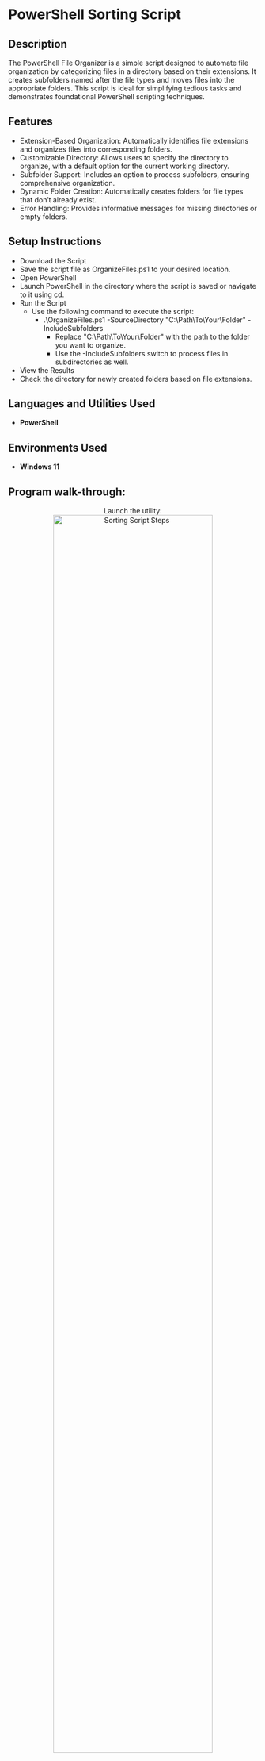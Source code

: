 # PowerShell Sorting Script

<h2>Description</h2>
The PowerShell File Organizer is a simple script designed to automate file organization by categorizing files in a directory based on their extensions. It creates subfolders named after the file types and moves files into the appropriate folders. This script is ideal for simplifying tedious tasks and demonstrates foundational PowerShell scripting techniques.
<br />

<h2>Features</h2>

- Extension-Based Organization: Automatically identifies file extensions and organizes files into corresponding folders.
- Customizable Directory: Allows users to specify the directory to organize, with a default option for the current working directory.
- Subfolder Support: Includes an option to process subfolders, ensuring comprehensive organization.
- Dynamic Folder Creation: Automatically creates folders for file types that don’t already exist.
- Error Handling: Provides informative messages for missing directories or empty folders.
  
<h2>Setup Instructions</h2>

- Download the Script
- Save the script file as OrganizeFiles.ps1 to your desired location.
- Open PowerShell
- Launch PowerShell in the directory where the script is saved or navigate to it using cd.
- Run the Script
  - Use the following command to execute the script:
    - .\OrganizeFiles.ps1 -SourceDirectory "C:\Path\To\Your\Folder" -IncludeSubfolders
      - Replace "C:\Path\To\Your\Folder" with the path to the folder you want to organize.
      - Use the -IncludeSubfolders switch to process files in subdirectories as well.
- View the Results
- Check the directory for newly created folders based on file extensions.

<h2>Languages and Utilities Used</h2>

- <b>PowerShell</b> 

<h2>Environments Used </h2>

- <b>Windows 11</b>

<h2>Program walk-through:</h2>

<p align="center">
Launch the utility: <br/>
<img src="https://imgur.com/fqmR0LR.png" height="80%" width="80%" alt="Sorting Script Steps"/>
<br />
<br />
Wait for sorting process to complete:  <br/>
<img src="https://imgur.com/jgPJZJp.png" height="80%" width="80%" alt="Sorting Script Steps"/>
<br />
<br />
Sorting complete:  <br/>
<img src="https://imgur.com/3ZwVd6a.png" height="80%" width="80%" alt="Sorting Script Steps"/>
<br />
<br />
Review the newly sorted files:  <br/>
<img src="https://imgur.com/hrzqEww.png" height="80%" width="80%" alt="Sorting Script Steps"/>
</p>

<h2></h2>
<p align="center">
  <a href="https://github.com/rlangc"><b>Return to Home</b></a>
